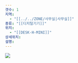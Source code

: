 ```yaml
---
갯수: 1
지역:
  - "[[../../ZONE/사무실|사무실]]"
종류: "[[디지털기기]]"
위치:
  - "[[DESK-H-MINI]]"
상세위치: 
설명:
---
```


![](http://192.168.50.22/devices/250322_IMG_0055.jpg)
